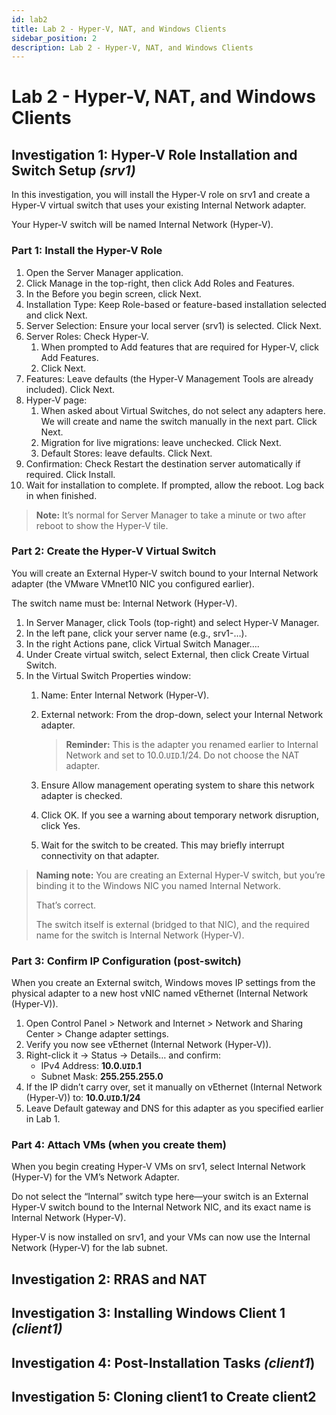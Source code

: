 ```yaml
---
id: lab2
title: Lab 2 - Hyper-V, NAT, and Windows Clients
sidebar_position: 2
description: Lab 2 - Hyper-V, NAT, and Windows Clients
--- 
```


# Lab 2 - Hyper-V, NAT, and Windows Clients

## Investigation 1: Hyper-V Role Installation and Switch Setup *(srv1)*

In this investigation, you will install the Hyper-V role on srv1 and create a Hyper-V virtual switch that uses your existing Internal Network adapter.

Your Hyper-V switch will be named Internal Network (Hyper-V).

### Part 1: Install the Hyper-V Role

 1. Open the Server Manager application.
 2. Click Manage in the top-right, then click Add Roles and Features.
 3. In the Before you begin screen, click Next.
 4. Installation Type: Keep Role-based or feature-based installation selected and click Next.
 5. Server Selection: Ensure your local server (srv1) is selected. Click Next.
 6. Server Roles: Check Hyper-V.
    1. When prompted to Add features that are required for Hyper-V, click Add Features.
    2. Click Next.
 7. Features: Leave defaults (the Hyper-V Management Tools are already included). Click Next.
 8. Hyper-V page:
    1. When asked about Virtual Switches, do not select any adapters here. We will create and name the switch manually in the next part. Click Next.
    2. Migration for live migrations: leave unchecked. Click Next.
    3. Default Stores: leave defaults. Click Next.
 9. Confirmation: Check Restart the destination server automatically if required. Click Install.
 10. Wait for installation to complete. If prompted, allow the reboot. Log back in when finished.

> **Note:** It’s normal for Server Manager to take a minute or two after reboot to show the Hyper-V tile.

### Part 2: Create the Hyper-V Virtual Switch

You will create an External Hyper-V switch bound to your Internal Network adapter (the VMware VMnet10 NIC you configured earlier).

The switch name must be: Internal Network (Hyper-V).

 1. In Server Manager, click Tools (top-right) and select Hyper-V Manager.
 2. In the left pane, click your server name (e.g., srv1-…).
 3. In the right Actions pane, click Virtual Switch Manager….
 4. Under Create virtual switch, select External, then click Create Virtual Switch.
 5. In the Virtual Switch Properties window:
    1. Name: Enter Internal Network (Hyper-V).
    2. External network: From the drop-down, select your Internal Network adapter.

        > **Reminder:** This is the adapter you renamed earlier to Internal Network and set to 10.0.`UID`.1/24. Do not choose the NAT adapter.

    3. Ensure Allow management operating system to share this network adapter is checked.
    4. Click OK. If you see a warning about temporary network disruption, click Yes.
    6. Wait for the switch to be created. This may briefly interrupt connectivity on that adapter.

> **Naming note:** You are creating an External Hyper-V switch, but you’re binding it to the Windows NIC you named Internal Network.
>
> That’s correct.
>
> The switch itself is external (bridged to that NIC), and the required name for the switch is Internal Network (Hyper-V).

### Part 3: Confirm IP Configuration (post-switch)

When you create an External switch, Windows moves IP settings from the physical adapter to a new host vNIC named vEthernet (Internal Network (Hyper-V)).

 1. Open Control Panel > Network and Internet > Network and Sharing Center > Change adapter settings.
 2. Verify you now see vEthernet (Internal Network (Hyper-V)).
 3. Right-click it → Status → Details… and confirm:
    * IPv4 Address: **10.0.`UID`.1**
    * Subnet Mask: **255.255.255.0**
 4. If the IP didn’t carry over, set it manually on vEthernet (Internal Network (Hyper-V)) to: **10.0.`UID`.1/24**
 5. Leave Default gateway and DNS for this adapter as you specified earlier in Lab 1.

### Part 4: Attach VMs (when you create them)

When you begin creating Hyper-V VMs on srv1, select Internal Network (Hyper-V) for the VM’s Network Adapter.

Do not select the “Internal” switch type here—your switch is an External Hyper-V switch bound to the Internal Network NIC, and its exact name is Internal Network (Hyper-V).

Hyper-V is now installed on srv1, and your VMs can now use the Internal Network (Hyper-V) for the lab subnet.

## Investigation 2: RRAS and NAT

## Investigation 3: Installing Windows Client 1 *(client1)*

## Investigation 4: Post-Installation Tasks *(client1*)

## Investigation 5: Cloning client1 to Create client2

